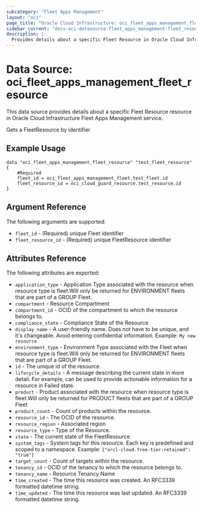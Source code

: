 ```yaml
---
subcategory: "Fleet Apps Management"
layout: "oci"
page_title: "Oracle Cloud Infrastructure: oci_fleet_apps_management_fleet_resource"
sidebar_current: "docs-oci-datasource-fleet_apps_management-fleet_resource"
description: |-
  Provides details about a specific Fleet Resource in Oracle Cloud Infrastructure Fleet Apps Management service
---
```


# Data Source: oci_fleet_apps_management_fleet_resource
This data source provides details about a specific Fleet Resource resource in Oracle Cloud Infrastructure Fleet Apps Management service.

Gets a FleetResource by identifier

## Example Usage

```hcl
data "oci_fleet_apps_management_fleet_resource" "test_fleet_resource" {
	#Required
	fleet_id = oci_fleet_apps_management_fleet.test_fleet.id
	fleet_resource_id = oci_cloud_guard_resource.test_resource.id
}
```

## Argument Reference

The following arguments are supported:

* `fleet_id` - (Required) unique Fleet identifier
* `fleet_resource_id` - (Required) unique FleetResource identifier


## Attributes Reference

The following attributes are exported:

* `application_type` - Application Type associated with the resource when resource type is fleet.Will only be returned for ENVIRONMENT fleets that are part of a GROUP Fleet.  
* `compartment` - Resource Compartment
* `compartment_id` - OCID of the compartment to which the resource belongs to.
* `compliance_state` - Compliance State of the Resource
* `display_name` - A user-friendly name. Does not have to be unique, and it's changeable. Avoid entering confidential information.  Example: `My new resource` 
* `environment_type` - Environment Type associated with the Fleet when resource type is fleet.Will only be returned for ENVIRONMENT fleets that are part of a GROUP Fleet. 
* `id` - The unique id of the resource.
* `lifecycle_details` - A message describing the current state in more detail. For example, can be used to provide actionable information for a resource in Failed state.
* `product` - Product associated with the resource when resource type is fleet.Will only be returned for PRODUCT fleets that are part of a GROUP Fleet
* `product_count` - Count of products within the resource.
* `resource_id` - The OCID of the resource.
* `resource_region` - Associated region
* `resource_type` - Type of the Resource.
* `state` - The current state of the FleetResource.
* `system_tags` - System tags for this resource. Each key is predefined and scoped to a namespace. Example: `{"orcl-cloud.free-tier-retained": "true"}` 
* `target_count` - Count of targets  within the resource.
* `tenancy_id` - OCID of the tenancy to which the resource belongs to.
* `tenancy_name` - Resource Tenancy Name
* `time_created` - The time this resource was created. An RFC3339 formatted datetime string.
* `time_updated` - The time this resource was last updated. An RFC3339 formatted datetime string.

